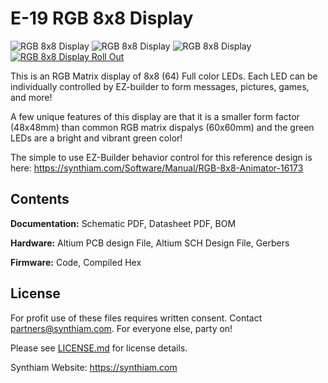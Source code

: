 # E-19 RGB 8x8 Display

![RGB 8x8 Display](https://live.staticflickr.com/65535/33867577668_3501be2fde_k.jpg)
![RGB 8x8 Display](https://live.staticflickr.com/65535/32801182037_fcb34d834e_k.jpg)
![RGB 8x8 Display](https://www.ez-robot.com/Shop/Images/Products/52.jpg)
[![RGB 8x8 Display Roll Out](https://live.staticflickr.com/65535/48579052692_a1c3e9f185_h.jpg)](https://youtu.be/Iwhcii0WCHs)

This is an RGB Matrix display of 8x8 (64) Full color LEDs. Each LED can be individually controlled by EZ-builder to form messages, pictures, games, and more!

A few unique features of this display are that it is a smaller form factor (48x48mm) than common RGB matrix dispalys (60x60mm) and the green LEDs are a bright and vibrant green color!

The simple to use EZ-Builder behavior control for this reference design is here: https://synthiam.com/Software/Manual/RGB-8x8-Animator-16173

## Contents

**Documentation:** Schematic PDF, Datasheet PDF, BOM

**Hardware:** Altium PCB design File, Altium SCH Design File, Gerbers

**Firmware:** Code, Compiled Hex

## License

For profit use of these files requires written consent. Contact partners@synthiam.com. For everyone else, party on!

Please see [LICENSE.md](https://github.com/synthiam/E-19_RGB_8x8_Display/blob/master/LICENSE.md) for license details.

Synthiam Website: https://synthiam.com
